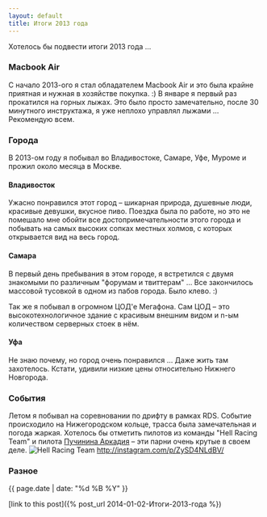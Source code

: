 ```yaml
---
layout: default
title: Итоги 2013 года
---
```


Хотелось бы подвести итоги 2013 года …
### Macbook Air
С начало 2013-ого я стал обладателем Macbook Air и это была крайне приятная и нужная в хозяйстве покупка. :)
В январе я первый раз прокатился на горных лыжах. Это было просто замечательно, после 30 минутного инструктажа, я уже неплохо управлял лыжами … Рекомендую всем.
### Города
В 2013-ом году я побывал во Владивостоке, Самаре, Уфе, Муроме и прожил около месяца в Москве.

#### Владивосток
Ужасно понравился этот город – шикарная природа, душевные люди, красивые девушки, вкусное пиво.
Поездка была по работе, но это не помешало мне обойти все достопримечательности этого города и побывать на самых высоких сопках местных холмов, с которых открывается вид на весь город.

#### Самара
В первый день пребывания в этом городе, я встретился с двумя знакомыми по различным "форумам и твиттерам" … Все закончилось массовой тусовкой в одном из пабов города. Было клево. :)

Так же я побывал в огромном ЦОД'е Мегафона. Сам ЦОД – это высокотехнологичное здание с красивым внешним видом и n-ым количеством серверных стоек в нём.

#### Уфа
Не знаю почему, но город очень понравился … Даже жить там захотелось. Кстати, удивили низкие цены относительно Нижнего Новгорода.

### События
Летом я побывал на соревновании по дрифту в рамках RDS.
Событие происходило на Нижегородском кольце, трасса была замечательная и погода жаркая.
Хотелось бы отметить пилотов из команды "Hell Racing Team" и пилота [Пучинина Аркадия](http://vdrifte.ru/pilots/24/) – эти парни очень крутые в своем деле.
![Hell Racing Team](http://example.com/images/logo.png) http://instagram.com/p/ZySD4NLdBV/

### Разное

{{ page.date | date: "%d %B %Y" }}

[link to this post]({% post_url 2014-01-02-Итоги-2013-года %})
